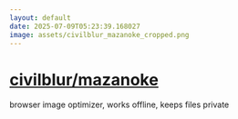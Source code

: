 ```yaml
---
layout: default
date: 2025-07-09T05:23:39.168027
image: assets/civilblur_mazanoke_cropped.png
---
```


# [civilblur/mazanoke](https://github.com/civilblur/mazanoke)

browser image optimizer, works offline, keeps files private
